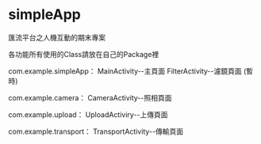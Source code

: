﻿simpleApp
=========

匯流平台之人機互動的期末專案

各功能所有使用的Class請放在自己的Package裡

com.example.simpleApp：
	MainActivity--主頁面
	FilterActivity--濾鏡頁面  (暫時)

com.example.camera：
	CameraActivity--照相頁面

com.example.upload：
	UploadActiviry--上傳頁面

com.example.transport：
	TransportActivity--傳輸頁面



